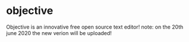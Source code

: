# objective
Objective is an innovative free open source text editor!
note: on the 20th june 2020 the new verion will be uploaded!
